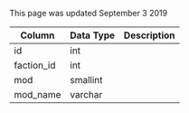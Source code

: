 This page was updated September 3 2019

| Column     | Data Type | Description |
| ---------- | --------- | ----------- |
| id         | int       |             |
| faction_id | int       |             |
| mod        | smallint  |             |
| mod_name   | varchar   |             |